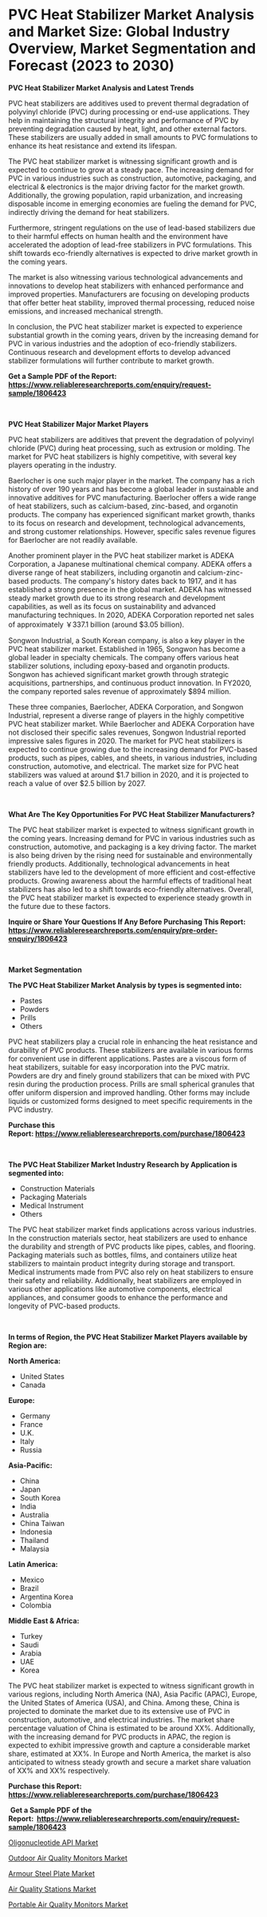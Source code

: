 <p><h1>PVC Heat Stabilizer Market Analysis and Market Size: Global Industry Overview, Market Segmentation and Forecast (2023 to 2030)</h1></p><p><strong>PVC Heat Stabilizer Market Analysis and Latest Trends</strong></p>
<p><p>PVC heat stabilizers are additives used to prevent thermal degradation of polyvinyl chloride (PVC) during processing or end-use applications. They help in maintaining the structural integrity and performance of PVC by preventing degradation caused by heat, light, and other external factors. These stabilizers are usually added in small amounts to PVC formulations to enhance its heat resistance and extend its lifespan.</p><p>The PVC heat stabilizer market is witnessing significant growth and is expected to continue to grow at a steady pace. The increasing demand for PVC in various industries such as construction, automotive, packaging, and electrical & electronics is the major driving factor for the market growth. Additionally, the growing population, rapid urbanization, and increasing disposable income in emerging economies are fueling the demand for PVC, indirectly driving the demand for heat stabilizers.</p><p>Furthermore, stringent regulations on the use of lead-based stabilizers due to their harmful effects on human health and the environment have accelerated the adoption of lead-free stabilizers in PVC formulations. This shift towards eco-friendly alternatives is expected to drive market growth in the coming years.</p><p>The market is also witnessing various technological advancements and innovations to develop heat stabilizers with enhanced performance and improved properties. Manufacturers are focusing on developing products that offer better heat stability, improved thermal processing, reduced noise emissions, and increased mechanical strength.</p><p>In conclusion, the PVC heat stabilizer market is expected to experience substantial growth in the coming years, driven by the increasing demand for PVC in various industries and the adoption of eco-friendly stabilizers. Continuous research and development efforts to develop advanced stabilizer formulations will further contribute to market growth.</p></p>
<p><strong>Get a Sample PDF of the Report:&nbsp; <a href="https://www.reliableresearchreports.com/enquiry/request-sample/1806423">https://www.reliableresearchreports.com/enquiry/request-sample/1806423</a></strong></p>
<p>&nbsp;</p>
<p><strong>PVC Heat Stabilizer Major Market Players</strong></p>
<p><p>PVC heat stabilizers are additives that prevent the degradation of polyvinyl chloride (PVC) during heat processing, such as extrusion or molding. The market for PVC heat stabilizers is highly competitive, with several key players operating in the industry. </p><p>Baerlocher is one such major player in the market. The company has a rich history of over 190 years and has become a global leader in sustainable and innovative additives for PVC manufacturing. Baerlocher offers a wide range of heat stabilizers, such as calcium-based, zinc-based, and organotin products. The company has experienced significant market growth, thanks to its focus on research and development, technological advancements, and strong customer relationships. However, specific sales revenue figures for Baerlocher are not readily available.</p><p>Another prominent player in the PVC heat stabilizer market is ADEKA Corporation, a Japanese multinational chemical company. ADEKA offers a diverse range of heat stabilizers, including organotin and calcium-zinc-based products. The company's history dates back to 1917, and it has established a strong presence in the global market. ADEKA has witnessed steady market growth due to its strong research and development capabilities, as well as its focus on sustainability and advanced manufacturing techniques. In 2020, ADEKA Corporation reported net sales of approximately ￥337.1 billion (around $3.05 billion).</p><p>Songwon Industrial, a South Korean company, is also a key player in the PVC heat stabilizer market. Established in 1965, Songwon has become a global leader in specialty chemicals. The company offers various heat stabilizer solutions, including epoxy-based and organotin products. Songwon has achieved significant market growth through strategic acquisitions, partnerships, and continuous product innovation. In FY2020, the company reported sales revenue of approximately $894 million.</p><p>These three companies, Baerlocher, ADEKA Corporation, and Songwon Industrial, represent a diverse range of players in the highly competitive PVC heat stabilizer market. While Baerlocher and ADEKA Corporation have not disclosed their specific sales revenues, Songwon Industrial reported impressive sales figures in 2020. The market for PVC heat stabilizers is expected to continue growing due to the increasing demand for PVC-based products, such as pipes, cables, and sheets, in various industries, including construction, automotive, and electrical. The market size for PVC heat stabilizers was valued at around $1.7 billion in 2020, and it is projected to reach a value of over $2.5 billion by 2027.</p></p>
<p>&nbsp;</p>
<p><strong>What Are The Key Opportunities For PVC Heat Stabilizer Manufacturers?</strong></p>
<p><p>The PVC heat stabilizer market is expected to witness significant growth in the coming years. Increasing demand for PVC in various industries such as construction, automotive, and packaging is a key driving factor. The market is also being driven by the rising need for sustainable and environmentally friendly products. Additionally, technological advancements in heat stabilizers have led to the development of more efficient and cost-effective products. Growing awareness about the harmful effects of traditional heat stabilizers has also led to a shift towards eco-friendly alternatives. Overall, the PVC heat stabilizer market is expected to experience steady growth in the future due to these factors.</p></p>
<p><strong>Inquire or Share Your Questions If Any Before Purchasing This Report: <a href="https://www.reliableresearchreports.com/enquiry/pre-order-enquiry/1806423">https://www.reliableresearchreports.com/enquiry/pre-order-enquiry/1806423</a></strong></p>
<p>&nbsp;</p>
<p><strong>Market Segmentation</strong></p>
<p><strong>The PVC Heat Stabilizer Market Analysis by types is segmented into:</strong></p>
<p><ul><li>Pastes</li><li>Powders</li><li>Prills</li><li>Others</li></ul></p>
<p><p>PVC heat stabilizers play a crucial role in enhancing the heat resistance and durability of PVC products. These stabilizers are available in various forms for convenient use in different applications. Pastes are a viscous form of heat stabilizers, suitable for easy incorporation into the PVC matrix. Powders are dry and finely ground stabilizers that can be mixed with PVC resin during the production process. Prills are small spherical granules that offer uniform dispersion and improved handling. Other forms may include liquids or customized forms designed to meet specific requirements in the PVC industry.</p></p>
<p><strong>Purchase this Report:&nbsp;<a href="https://www.reliableresearchreports.com/purchase/1806423">https://www.reliableresearchreports.com/purchase/1806423</a></strong></p>
<p>&nbsp;</p>
<p><strong>The PVC Heat Stabilizer Market Industry Research by Application is segmented into:</strong></p>
<p><ul><li>Construction Materials</li><li>Packaging Materials</li><li>Medical Instrument</li><li>Others</li></ul></p>
<p><p>The PVC heat stabilizer market finds applications across various industries. In the construction materials sector, heat stabilizers are used to enhance the durability and strength of PVC products like pipes, cables, and flooring. Packaging materials such as bottles, films, and containers utilize heat stabilizers to maintain product integrity during storage and transport. Medical instruments made from PVC also rely on heat stabilizers to ensure their safety and reliability. Additionally, heat stabilizers are employed in various other applications like automotive components, electrical appliances, and consumer goods to enhance the performance and longevity of PVC-based products.</p></p>
<p>&nbsp;</p>
<p><strong>In terms of Region, the PVC Heat Stabilizer Market Players available by Region are:</strong></p>
<p>
    <p> <strong> North America: </strong>
        <ul>
            <li>United States</li>
            <li>Canada</li>
        </ul>
        </p> 
    <p> <strong> Europe: </strong>
        <ul>
            <li>Germany</li>
            <li>France</li>
            <li>U.K.</li>
            <li>Italy</li>
            <li>Russia</li>
        </ul>
        </p> 
    <p> <strong> Asia-Pacific: </strong>
        <ul>
            <li>China</li>
            <li>Japan</li>
            <li>South Korea</li>
            <li>India</li>
            <li>Australia</li>
            <li>China Taiwan</li>
            <li>Indonesia</li>
            <li>Thailand</li>
            <li>Malaysia</li>
        </ul>
        </p> 
    <p> <strong> Latin America: </strong>
        <ul>
            <li>Mexico</li>
            <li>Brazil</li>
            <li>Argentina Korea</li>
            <li>Colombia</li>
        </ul>
        </p> 
    <p> <strong> Middle East & Africa: </strong>
        <ul>
            <li>Turkey</li>
            <li>Saudi</li>
            <li>Arabia</li>
            <li>UAE</li>
            <li>Korea</li>
        </ul>
    </p>
    </p>
<p><p>The PVC heat stabilizer market is expected to witness significant growth in various regions, including North America (NA), Asia Pacific (APAC), Europe, the United States of America (USA), and China. Among these, China is projected to dominate the market due to its extensive use of PVC in construction, automotive, and electrical industries. The market share percentage valuation of China is estimated to be around XX%. Additionally, with the increasing demand for PVC products in APAC, the region is expected to exhibit impressive growth and capture a considerable market share, estimated at XX%. In Europe and North America, the market is also anticipated to witness steady growth and secure a market share valuation of XX% and XX% respectively.</p></p>
<p><strong>Purchase this Report: <a href="https://www.reliableresearchreports.com/purchase/1806423">https://www.reliableresearchreports.com/purchase/1806423</a></strong></p>
<p>&nbsp;<strong>Get a Sample PDF of the Report:&nbsp;&nbsp;<a href="https://www.reliableresearchreports.com/enquiry/request-sample/1806423">https://www.reliableresearchreports.com/enquiry/request-sample/1806423</a></strong></p>
<p><strong></strong></p>
<p><p><a href="https://github.com/NorbertYates/Market-Research-Report-List-2/blob/main/oligonucleotide-api-market.md">Oligonucleotide API Market</a></p><p><a href="https://medium.com/@kabirkhanrp23/outdoor-air-quality-monitors-market-analysis-and-sze-forecasted-for-period-from-2023-to-2030-423de4dc15e2">Outdoor Air Quality Monitors Market</a></p><p><a href="https://github.com/RoccoManning/Market-Research-Report-List-2/blob/main/armour-steel-plate-market.md">Armour Steel Plate Market</a></p><p><a href="https://medium.com/@amandagarza17/air-quality-stations-market-analysis-its-cagr-market-segmentation-and-global-industry-overview-e728f3870080">Air Quality Stations Market</a></p><p><a href="https://medium.com/@sanjubabarp23/analyzing-portable-air-quality-monitors-market-global-industry-perspective-and-forecast-2023-to-c020861f8542">Portable Air Quality Monitors Market</a></p></p>